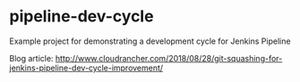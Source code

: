 # pipeline-dev-cycle
Example project for demonstrating a development cycle for Jenkins Pipeline

Blog article: http://www.cloudrancher.com/2018/08/28/git-squashing-for-jenkins-pipeline-dev-cycle-improvement/
